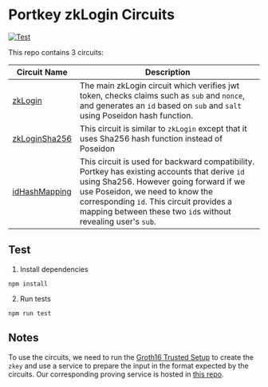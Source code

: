# Portkey zkLogin Circuits

[![Test](https://github.com/Portkey-Wallet/zkLogin-circuit/actions/workflows/test.yml/badge.svg)](https://github.com/Portkey-Wallet/zkLogin-circuit/actions/workflows/test.yml)

This repo contains 3 circuits:

| Circuit Name | Description |
|--------------|-------------|
|[zkLogin](./circuits/zkLogin.circom)|The main zkLogin circuit which verifies jwt token, checks claims such as `sub` and `nonce`, and generates an `id` based on `sub` and `salt` using Poseidon hash function.|
|[zkLoginSha256](./circuits/zkLoginSha256.circom)|This circuit is similar to `zkLogin` except that it uses Sha256 hash function instead of Poseidon|
|[idHashMapping](./circuits/idHashMapping.circom)|This circuit is used for backward compatibility. Portkey has existing accounts that derive `id` using Sha256. However going forward if we use Poseidon, we need to know the corresponding `id`. This circuit provides a mapping between these two `id`s without revealing user's `sub`.|


## Test

1. Install dependencies

```
npm install
```

2. Run tests

```
npm run test
```

## Notes
To use the circuits, we need to run the [Groth16 Trusted Setup](https://zkproof.org/2021/06/30/setup-ceremonies/) to create the `zkey` and use a service to prepare the input in the format expected by the circuits. Our corresponding proving service is hosted in [this repo](https://github.com/Portkey-Wallet/ProvingService).
